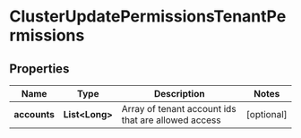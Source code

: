 

# ClusterUpdatePermissionsTenantPermissions

## Properties

Name | Type | Description | Notes
------------ | ------------- | ------------- | -------------
**accounts** | **List&lt;Long&gt;** | Array of tenant account ids that are allowed access |  [optional]




